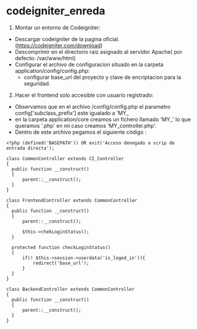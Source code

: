 # codeigniter_enreda

1. Montar un entorno de Codeigniter:
  
  - Descargar codeigniter de la pagina oficial.(https://codeigniter.com/download)
  - Descomprimir en el directorio raiz asignado al servidor Apache( por defecto: /var/www/html)
  - Configurar el archivo de configuracion situado en la carpeta application/config/config.php:
      - configurar base_url del proyecto y clave de encriptacion para la seguridad.
  
2. Hacer el frontend solo accesible con usuario registrado:
  
  - Observamos que en el archivo /config/config.php el parametro config['subclass_prefix'] este igualado a 'MY_
  - en la carpeta application/core creamos un fichero llamado 'MY_' lo que queramos '.php' en mi caso creamos 
    'MY_controller.php'.
  - Dentro de este archivo pegamos el siguiente código :
  ```
  <?php (defined('BASEPATH')) OR exit('Acceso denegado a scrip de entrada directa');

  class CommonController extends CI_Controller
  {
    public function __construct()
    {
        parent::__construct();
    }
  }

  class FrontendController extends CommonController
  {
    public function __construct()
    {
        parent::__construct();

        $this->chekLoginStatus();
    }

    protected function checkLoginStatus()
    {
        if(! $this->session->userdata('is_loged_in')){
            redirect('base_url');
        }
    }
  }

  class BackendController extends CommonController
  {
    public function __construct()
    {
        parent::__construct();
    }
  }
  ```
